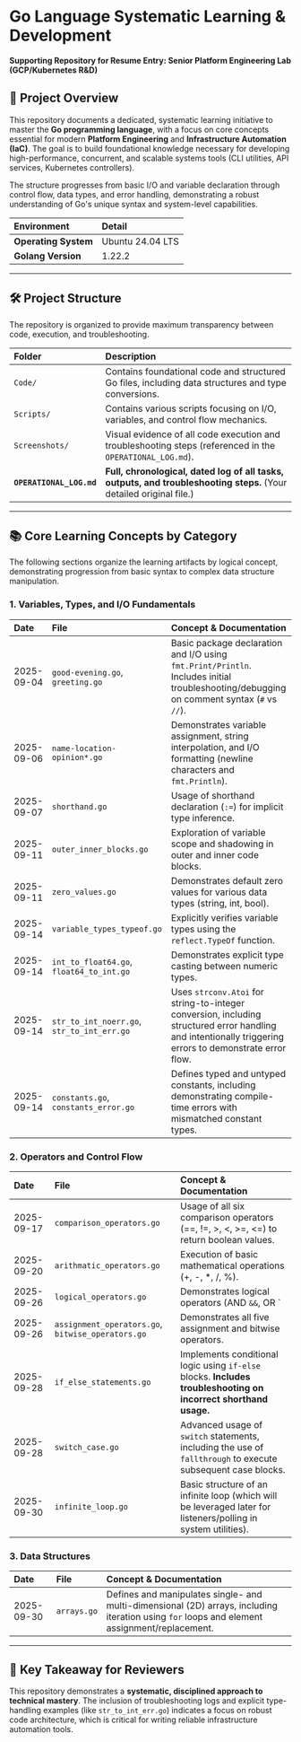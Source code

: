 # Go Language Systematic Learning & Development

**Supporting Repository for Resume Entry: Senior Platform Engineering Lab (GCP/Kubernetes R&D)**

## 🚀 Project Overview

This repository documents a dedicated, systematic learning initiative to master the **Go programming language**, with a focus on core concepts essential for modern **Platform Engineering** and **Infrastructure Automation (IaC)**. The goal is to build foundational knowledge necessary for developing high-performance, concurrent, and scalable systems tools (CLI utilities, API services, Kubernetes controllers).

The structure progresses from basic I/O and variable declaration through control flow, data types, and error handling, demonstrating a robust understanding of Go's unique syntax and system-level capabilities.

| Environment | Detail |
| :--- | :--- |
| **Operating System** | Ubuntu 24.04 LTS |
| **Golang Version** | 1.22.2 |

---

## 🛠 Project Structure

The repository is organized to provide maximum transparency between code, execution, and troubleshooting.

| Folder | Description |
| :--- | :--- |
| `Code/` | Contains foundational code and structured Go files, including data structures and type conversions. |
| `Scripts/` | Contains various scripts focusing on I/O, variables, and control flow mechanics. |
| `Screenshots/` | Visual evidence of all code execution and troubleshooting steps (referenced in the `OPERATIONAL_LOG.md`). |
| **`OPERATIONAL_LOG.md`** | **Full, chronological, dated log of all tasks, outputs, and troubleshooting steps.** (Your detailed original file.) |

---

## 📚 Core Learning Concepts by Category

The following sections organize the learning artifacts by logical concept, demonstrating progression from basic syntax to complex data structure manipulation.

### 1. Variables, Types, and I/O Fundamentals

| Date | File | Concept & Documentation |
| :--- | :--- | :--- |
| 2025-09-04 | `good-evening.go`, `greeting.go` | Basic package declaration and I/O using `fmt.Print/Println`. Includes initial troubleshooting/debugging on comment syntax (`#` vs `//`). |
| 2025-09-06 | `name-location-opinion*.go` | Demonstrates variable assignment, string interpolation, and I/O formatting (newline characters and `fmt.Println`). |
| 2025-09-07 | `shorthand.go` | Usage of shorthand declaration (`:=`) for implicit type inference. |
| 2025-09-11 | `outer_inner_blocks.go` | Exploration of variable scope and shadowing in outer and inner code blocks. |
| 2025-09-11 | `zero_values.go` | Demonstrates default zero values for various data types (string, int, bool). |
| 2025-09-14 | `variable_types_typeof.go` | Explicitly verifies variable types using the `reflect.TypeOf` function. |
| 2025-09-14 | `int_to_float64.go`, `float64_to_int.go` | Demonstrates explicit type casting between numeric types. |
| 2025-09-14 | `str_to_int_noerr.go`, `str_to_int_err.go` | Uses `strconv.Atoi` for string-to-integer conversion, including structured error handling and intentionally triggering errors to demonstrate error flow. |
| 2025-09-14 | `constants.go`, `constants_error.go` | Defines typed and untyped constants, including demonstrating compile-time errors with mismatched constant types. |

### 2. Operators and Control Flow

| Date | File | Concept & Documentation |
| :--- | :--- | :--- |
| 2025-09-17 | `comparison_operators.go` | Usage of all six comparison operators (==, !=, >, <, >=, <=) to return boolean values. |
| 2025-09-20 | `arithmatic_operators.go` | Execution of basic mathematical operations (+, -, *, /, %). |
| 2025-09-26 | `logical_operators.go` | Demonstrates logical operators (AND `&&`, OR `||`, NOT `!`) in conditional contexts. |
| 2025-09-26 | `assignment_operators.go`, `bitwise_operators.go` | Demonstrates all five assignment and bitwise operators. |
| 2025-09-28 | `if_else_statements.go` | Implements conditional logic using `if-else` blocks. **Includes troubleshooting on incorrect shorthand usage.** |
| 2025-09-28 | `switch_case.go` | Advanced usage of `switch` statements, including the use of `fallthrough` to execute subsequent case blocks. |
| 2025-09-30 | `infinite_loop.go` | Basic structure of an infinite loop (which will be leveraged later for listeners/polling in system utilities). |

### 3. Data Structures

| Date | File | Concept & Documentation |
| :--- | :--- | :--- |
| 2025-09-30 | `arrays.go` | Defines and manipulates single- and multi-dimensional (2D) arrays, including iteration using `for` loops and element assignment/replacement. |

---

## 🔑 Key Takeaway for Reviewers

This repository demonstrates a **systematic, disciplined approach to technical mastery**. The inclusion of troubleshooting logs and explicit type-handling examples (like `str_to_int_err.go`) indicates a focus on robust code architecture, which is critical for writing reliable infrastructure automation tools.
